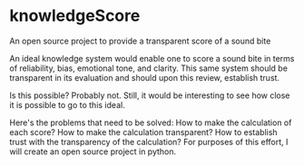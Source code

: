 # knowledgeScore
An open source project to provide a transparent score of a sound bite

An ideal knowledge system would enable one to score a sound bite in terms of reliability, bias, emotional tone, and clarity.  This same system should be transparent in its evaluation and should upon this review, establish trust.

Is this possible?  Probably not.  Still, it would be interesting to see how close it is possible to go to this ideal.

Here's the problems that need to be solved:
How to make the calculation of each score?
How to make the calculation transparent?
How to establish trust with the transparency of the calculation?
For purposes of this effort, I will create an open source project in python.
